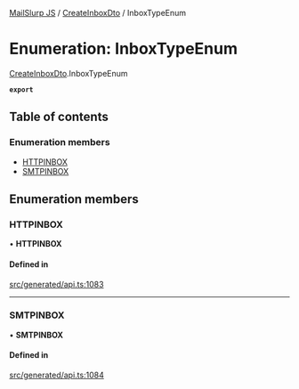 [MailSlurp JS](../README.md) / [CreateInboxDto](../modules/CreateInboxDto.md) / InboxTypeEnum

# Enumeration: InboxTypeEnum

[CreateInboxDto](../modules/CreateInboxDto.md).InboxTypeEnum

**`export`**

## Table of contents

### Enumeration members

- [HTTPINBOX](CreateInboxDto.InboxTypeEnum.md#httpinbox)
- [SMTPINBOX](CreateInboxDto.InboxTypeEnum.md#smtpinbox)

## Enumeration members

### HTTPINBOX

• **HTTPINBOX**

#### Defined in

[src/generated/api.ts:1083](https://github.com/mailslurp/mailslurp-client/blob/6bcf839/src/generated/api.ts#L1083)

___

### SMTPINBOX

• **SMTPINBOX**

#### Defined in

[src/generated/api.ts:1084](https://github.com/mailslurp/mailslurp-client/blob/6bcf839/src/generated/api.ts#L1084)
